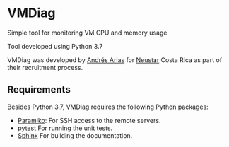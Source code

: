 # VMDiag

Simple tool for monitoring VM CPU and memory usage

Tool developed using Python 3.7

VMDiag was developed by [Andrés Arias](https://andres-arias.github.io)
for [Neustar](https://www.home.neustar/) Costa Rica as part of their 
recruitment process.


## Requirements

Besides Python 3.7, VMDiag requires the following Python packages:

* [Paramiko](http://www.paramiko.org/): For SSH access to the remote 
servers.
* [pytest](https://docs.pytest.org) For running the unit tests.
* [Sphinx](https://www.sphinx-doc.org/) For building the documentation.
